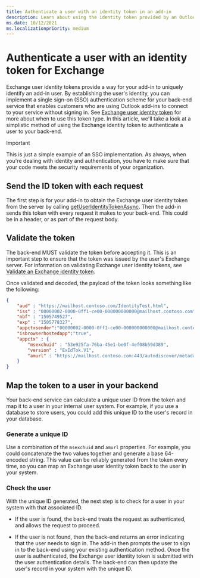 ```yaml
---
title: Authenticate a user with an identity token in an add-in
description: Learn about using the identity token provided by an Outlook add-in to implement SSO with your service.
ms.date: 10/12/2021
ms.localizationpriority: medium
---
```


# Authenticate a user with an identity token for Exchange

Exchange user identity tokens provide a way for your add-in to uniquely identify an add-in user. By establishing the user's identity, you can implement a single sign-on (SSO) authentication scheme for your back-end service that enables customers who are using Outlook add-ins to connect to your service without signing in. See [Exchange user identity token](authentication.md#exchange-user-identity-token) for more about when to use this token type. In this article, we'll take a look at a simplistic method of using the Exchange identity token to authenticate a user to your back-end.

> [!IMPORTANT]
> This is just a simple example of an SSO implementation. As always, when you're dealing with identity and authentication, you have to make sure that your code meets the security requirements of your organization.

## Send the ID token with each request

The first step is for your add-in to obtain the Exchange user identity token from the server by calling [getUserIdentityTokenAsync](/javascript/api/requirement-sets/outlook/preview-requirement-set/office.context.mailbox.md#methods). Then the add-in sends this token with every request it makes to your back-end. This could be in a header, or as part of the request body.

## Validate the token

The back-end MUST validate the token before accepting it. This is an important step to ensure that the token was issued by the user's Exchange server. For information on validating Exchange user identity tokens, see [Validate an Exchange identity token](validate-an-identity-token.md).

Once validated and decoded, the payload of the token looks something like the following:

```json
{ 
    "aud" : "https://mailhost.contoso.com/IdentityTest.html",
    "iss" : "00000002-0000-0ff1-ce00-000000000000@mailhost.contoso.com",
    "nbf" : "1505749527",
    "exp" : "1505778327",
    "appctxsender":"00000002-0000-0ff1-ce00-000000000000@mailhost.context.com",
    "isbrowserhostedapp":"true",
    "appctx" : {
        "msexchuid" : "53e925fa-76ba-45e1-be0f-4ef08b59d389",
        "version" : "ExIdTok.V1",
        "amurl" : "https://mailhost.contoso.com:443/autodiscover/metadata/json/1"
    }
}
```

## Map the token to a user in your backend

Your back-end service can calculate a unique user ID from the token and map it to a user in your internal user system. For example, if you use a database to store users, you could add this unique ID to the user's record in your database.

### Generate a unique ID

Use a combination of the `msexchuid` and `amurl` properties. For example, you could concatenate the two values together and generate a base 64-encoded string. This value can be reliably generated from the token every time, so you can map an Exchange user identity token back to the user in your system.

### Check the user

With the unique ID generated, the next step is to check for a user in your system with that associated ID.

- If the user is found, the back-end treats the request as authenticated, and allows the request to proceed.

- If the user is not found, then the back-end returns an error indicating that the user needs to sign in. The add-in then prompts the user to sign in to the back-end using your existing authentication method. Once the user is authenticated, the Exchange user identity token is submitted with the user authentication details. The back-end can then update the user's record in your system with the unique ID.
